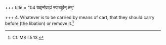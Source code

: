 +++
title = "04 यद्यनोवाह्यं स्यात्पूर्वन् तम्"

+++
4. Whatever is to be carried by means of cart, that they should carry before (the libation) or remove it.[^1]   

[^1]: Cf. MS I.5.13.
